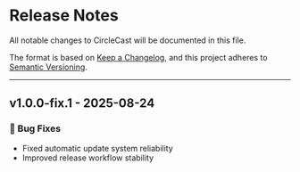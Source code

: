 # Release Notes

All notable changes to CircleCast will be documented in this file.

The format is based on [Keep a Changelog](https://keepachangelog.com/en/1.0.0/),
and this project adheres to [Semantic Versioning](https://semver.org/spec/v2.0.0.html).

---

## v1.0.0-fix.1 - 2025-08-24

### 🐛 Bug Fixes
- Fixed automatic update system reliability
- Improved release workflow stability
